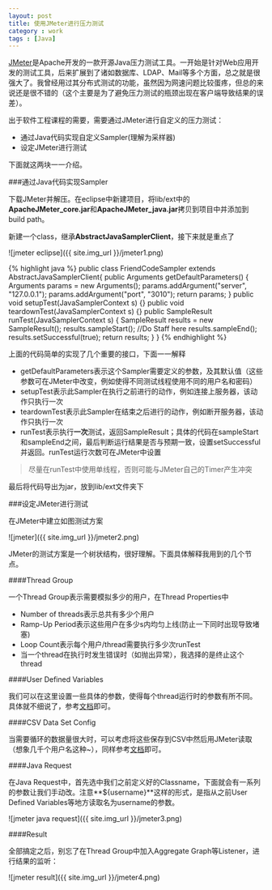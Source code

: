 ```yaml
---
layout: post
title: 使用JMeter进行压力测试
category : work
tags : [Java]
---
```


[JMeter](jmeter.apache.org)是Apache开发的一款开源Java压力测试工具。一开始是针对Web应用开发的测试工具，后来扩展到了诸如数据库、LDAP、Mail等多个方面，总之就是很强大了。我曾经用过其分布式测试的功能，虽然因为网速问题比较蛋疼，但总的来说还是很不错的（这个主要是为了避免压力测试的瓶颈出现在客户端导致结果的误差）。

出于软件工程课程的需要，需要通过JMeter进行自定义的压力测试：

- 通过Java代码实现自定义Sampler(理解为采样器)
- 设定JMeter进行测试

下面就这两块一一介绍。

###通过Java代码实现Sampler

下载JMeter并解压。在eclipse中新建项目，将lib/ext中的**ApacheJMeter_core.jar**和**ApacheJMeter_java.jar**拷贝到项目中并添加到build path。

新建一个class，继承**AbstractJavaSamplerClient**，接下来就是重点了

![jmeter eclipse]({{ site.img_url }}/jmeter1.png)

{% highlight java %}
public class FriendCodeSampler extends AbstractJavaSamplerClient{
	public Arguments getDefaultParameters() {
		Arguments params = new Arguments();
	    params.addArgument("server", "127.0.0.1");
	    params.addArgument("port", "3010");
	    return params;
	}
	public void setupTest(JavaSamplerContext s) {}
	public void teardownTest(JavaSamplerContext s) {}
	public SampleResult runTest(JavaSamplerContext s) {
		SampleResult results = new SampleResult();
		results.sampleStart();
		//Do Staff here
		results.sampleEnd();
		results.setSuccessful(true);
		return results;
	}
}
{% endhighlight %}

上面的代码简单的实现了几个重要的接口，下面一一解释

- getDefaultParameters表示这个Sampler需要定义的参数，及其默认值（这些参数可在JMeter中改变，例如使得不同测试线程使用不同的用户名和密码）
- setupTest表示此Sampler在执行之前进行的动作，例如连接上服务器，该动作只执行一次
- teardownTest表示此Sampler在结束之后进行的动作，例如断开服务器，该动作只执行一次
- runTest表示执行**一次**测试，返回SampleResult；具体的代码在sampleStart和sampleEnd之间，最后判断运行结果是否与预期一致，设置setSuccessful并返回。runTest运行次数可在JMeter中设置

> 尽量在runTest中使用单线程，否则可能与JMeter自己的Timer产生冲突

最后将代码导出为jar，放到lib/ext文件夹下

###设定JMeter进行测试

在JMeter中建立如图测试方案

![jmeter]({{ site.img_url }}/jmeter2.png)

JMeter的测试方案是一个树状结构，很好理解。下面具体解释我用到的几个节点。

####Thread Group

一个Thread Group表示需要模拟多少的用户，在Thread Properties中

- Number of threads表示总共有多少个用户
- Ramp-Up Period表示这些用户在多少s内均匀上线(防止一下同时出现导致堵塞)
- Loop Count表示每个用户/thread需要执行多少次runTest
- 当一个thread在执行时发生错误时（如抛出异常），我选择的是终止这个thread

####User Defined Variables

我们可以在这里设置一些具体的参数，使得每个thread运行时的参数有所不同。具体就不细说了，参考[文档](http://jmeter.apache.org/usermanual/component_reference.html#User_Defined_Variables)即可。


####CSV Data Set Config

当需要循环的数据量很大时，可以考虑将这些保存到CSV中然后用JMeter读取（想象几千个用户名这种~），同样参考[文档](http://jmeter.apache.org/usermanual/component_reference.html#CSV_Data_Set_Config)即可。

####Java Request

在Java Request中，首先选中我们之前定义好的Classname，下面就会有一系列的参数让我们手动改。注意**${username}**这样的形式，是指从之前User Defined Variables等地方读取名为username的参数。

![jmeter java request]({{ site.img_url }}/jmeter3.png)

####Result

全部搞定之后，别忘了在Thread Group中加入Aggregate Graph等Listener，进行结果的监听：

![jmeter result]({{ site.img_url }}/jmeter4.png)
